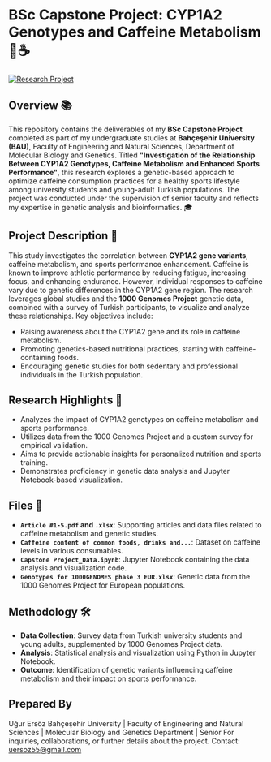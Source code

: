 # BSc Capstone Project: CYP1A2 Genotypes and Caffeine Metabolism 🧬☕
[![Research Project](https://img.shields.io/badge/Research-BSc%20Capstone-blue)](https://github.com/ugrersoz/bsc-capstone-project)

## Overview 📚
This repository contains the deliverables of my **BSc Capstone Project** completed as part of my undergraduate studies at **Bahçeşehir University (BAU)**, Faculty of Engineering and Natural Sciences, Department of Molecular Biology and Genetics. Titled **"Investigation of the Relationship Between CYP1A2 Genotypes, Caffeine Metabolism and Enhanced Sports Performance"**, this research explores a genetic-based approach to optimize caffeine consumption practices for a healthy sports lifestyle among university students and young-adult Turkish populations. The project was conducted under the supervision of senior faculty and reflects my expertise in genetic analysis and bioinformatics. 🎓

## Project Description 🌟
This study investigates the correlation between **CYP1A2 gene variants**, caffeine metabolism, and sports performance enhancement. Caffeine is known to improve athletic performance by reducing fatigue, increasing focus, and enhancing endurance. However, individual responses to caffeine vary due to genetic differences in the CYP1A2 gene region. The research leverages global studies and the **1000 Genomes Project** genetic data, combined with a survey of Turkish participants, to visualize and analyze these relationships. Key objectives include:
- Raising awareness about the CYP1A2 gene and its role in caffeine metabolism.
- Promoting genetics-based nutritional practices, starting with caffeine-containing foods.
- Encouraging genetic studies for both sedentary and professional individuals in the Turkish population.

## Research Highlights 🔬
- Analyzes the impact of CYP1A2 genotypes on caffeine metabolism and sports performance.
- Utilizes data from the 1000 Genomes Project and a custom survey for empirical validation.
- Aims to provide actionable insights for personalized nutrition and sports training.
- Demonstrates proficiency in genetic data analysis and Jupyter Notebook-based visualization.

## Files 📂
- **`Article #1-5.pdf` and `.xlsx`**: Supporting articles and data files related to caffeine metabolism and genetic studies.
- **`Caffeine content of common foods, drinks and...`**: Dataset on caffeine levels in various consumables.
- **`Capstone Project_Data.ipynb`**: Jupyter Notebook containing the data analysis and visualization code.
- **`Genotypes for 1000GENOMES phase 3 EUR.xlsx`**: Genetic data from the 1000 Genomes Project for European populations.

## Methodology 🛠️
- **Data Collection**: Survey data from Turkish university students and young adults, supplemented by 1000 Genomes Project data.
- **Analysis**: Statistical analysis and visualization using Python in Jupyter Notebook.
- **Outcome**: Identification of genetic variants influencing caffeine metabolism and their impact on sports performance.

## Prepared By
Uğur Ersöz
Bahçeşehir University | Faculty of Engineering and Natural Sciences | Molecular Biology and Genetics Department | Senior
For inquiries, collaborations, or further details about the project.
Contact: uersoz55@gmail.com



